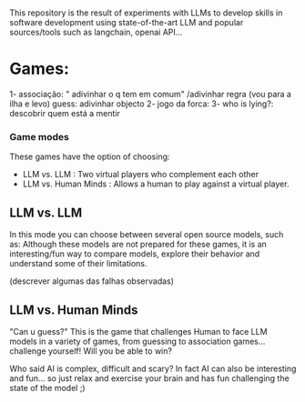# 
This repository is the result of experiments with LLMs to develop skills in software development using state-of-the-art LLM and popular sources/tools such as langchain, openai API...

# Games:
1- associação: " adivinhar o q tem em comum" /adivinhar regra (vou para a ilha e levo)
guess: adivinhar objecto
2- jogo da forca: 
3- who is lying?: descobrir quem está a mentir


### Game modes
These games have the option of choosing:
- LLM vs. LLM
   : Two virtual players who complement each other
- LLM vs. Human Minds
   : Allows a human to play against a virtual player.

## LLM vs. LLM
In this mode you can choose between several open source models, such as:
Although these models are not prepared for these games, it is an interesting/fun way to compare models, explore their behavior and understand some of their limitations.

(descrever algumas das falhas observadas)

## LLM vs. Human Minds
"Can u guess?" This is the game that challenges Human to face LLM models in a variety of games, from guessing to association games... challenge yourself! Will you be able to win?

Who said AI is complex, difficult and scary? In fact AI can also be interesting and fun...  so just relax and exercise your brain and has fun challenging the state of the model ;)
